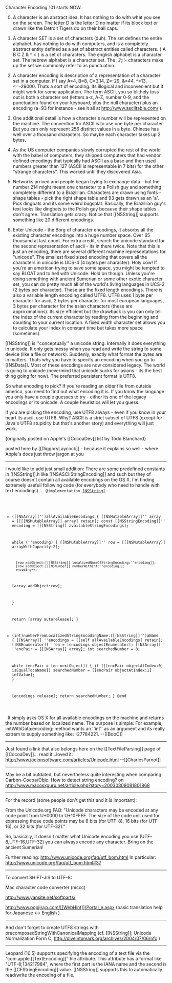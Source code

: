 Character Encoding 101 starts NOW.

0) A character is an abstract idea.  It has nothing to do with what you see on the screen.  The letter D is the letter D no matter if its block text or drawn like the Detroit Tigers do on their ball caps.

1) A character SET is a set of characters (duh).  The set defines the entire alphabet, has nothing to do with computers, and is a completely abstract entity defined as a set of abstract entities called characters.  { A B C Z & ^ <  } is a set of characters.  The english alphabet is a character set.  The hebrew alphabet is a character set. The ,.?;:!- characters make up the set we commonly refer to as punctuation.

2) A character encoding is description of a representation of a character set in a computer.  If I say A=4, B=8, C=3.14, Z=-29, &=44, ^=13, <=-29000.  Thats a sort of encoding.  Its illogical and inconvenient but it might work for some application.  The term ASCII, you so blithely toss out is both a character set (letters a-z, A-Z, number 0-9, and the punctuation found on your keyboard, plus the null character) plus an encoding (a=93 for instance - see it all at http://www.asciitable.com/ ).

3) One additional detail is how a character's number will be represented on the machine.  The convention for ASCII is to use one byte per character.  But you can only represent 256 distinct values in a byte.  Chinese has well over a thousand characters.  So maybe each character takes up 2 bytes.

4) As the US computer companies slowly corrupted the rest of the world with the babel of computers, they shipped computers that had vendor defined encodings that typically had ASCII as a base and then used numbers greater than 127 (ASCII is representable in 7 bits) for the other "strange characters".  This worked until they discovered Asia.

5) Networks arrived and people began trying to exchange data - but the number 214 might meant one character to a Polish guy and something completely different to a Brazillian.  Characters are drawn using fonts - shape tables - pick the right shape table and 93 gets drawn as an 'a'.  Pick dingbats and its some weird bugsplat.  Basically, the Brazillian guy's text looks like dingbats to the Polish guy because their shape tables don't agree.  Translation gets crazy.  Notice that [[NSString]] supports something like 20 different encodings.

6) Enter Unicode - the Borg of character encodings, it absorbs all the existing character encodings into a huge number space.  Over 65 thousand at last count.  For extra credit, search the unicode standard for the second representation of ascii - its in there twice.  Note that this is just an encoding, there are several different machine representations for "unicode".  The smallest fixed sized encoding that covers all the characters in unicode is UCS-4 (4 bytes per character).  Holy cow!  If you're an american trying to save some space, you might be tempted to say BLOAT and to hell with Unicode.  Hold on though.  Unless you're doing something with ancient Sumerian or some other exotic character set, you can do pretty much all of the world's living languages in UCS-2 (2 bytes per character). These are the fixed length encodings.  There is also a variable length encoding called UTF8.  UTF8 uses 1 byte per character for ascii, 2 bytes per character for most european languages, 3 bytes per character for the asian characters (these are approximations).  Its size efficient but the drawback is you can only tell the index of the current character by reading from the beginning and counting to your current location.  A fixed width character set allows you to calculate your index in constant time but takes more space (sometimes).

[[NSString]] is ''conceptually'' a unicode string.  Internally it does everything in unicode.  It only gets messy when you read and write the string to some device (like a file or network).  Suddenly, exactly what format the bytes are in matters.  Thats why you have to specify an encoding when you go to [[NSData]].  Most of these encodings are now considered legacy.  The world is going to unicode (nevermind that unicode sucks for asians - its the best thing going for now).  The preferred persistent format is UTF8.

So what encoding to pick?  If you're reading an older file from outside america, you need to find out what encoding it is.  If you know the language you only have a couple guesses to try - either its one of the legacy encodings or its unicode.  A couple heuristics will let you guess.

If you are picking the encoding, use UTF8 always - even if you know in your heart its ascii, use UTF8.  Why?  ASCII is a strict subset of UTF8 (except for Java's UTF8 stupidity but that's another story) and everything will just work.

{originally posted on Apple's [[CocoaDev]] list by Todd Blanchard}

posted here by [[DiggoryLaycock]] - because it explains so well - where Apple's docs just throw jargon at you

----
I would like to add just small addition:
There are some predefined constants in [[NSString]].h like [[NSASCIIStringEncoding]] and such but they of course doesn't contain all available encodings on the OS X. I'm finding extremely usefull following code (for everybody who need to handle with text encodings)...
 <code>
@implementation [[NSString]](_encodings_)
- ([[NSArray]]'')allAvailableEncodings
{
    [[NSMutableArray]]''     array = [[[[NSMutableArray]] array] retain];
    const [[NSStringEncoding]]''     encoding = [[[NSString]] availableStringEncodings];

    while (''encoding) {
	[[NSMutableArray]]''	row = [[[NSMutableArray]] arrayWithCapacity:2];

        [row addObject:[[[NSString]] localizedNameOfStringEncoding:''encoding]];
        [row addObject:[[[NSNumber]] numberWithInt:''encoding]];
        encoding++;
	
	[array addObject:row];

    }

    return [array autorelease];
}

- (int)numberFromLocalizedStringEncodingName:([[NSString]]'')aName
{
    [[NSArray]] ''encodings = [[self allAvailableEncodings] retain];
    [[NSEnumerator]] ''en = [encodings objectEnumerator];
    [[NSArray]] ''encPair = [[[NSArray]] array];
    int searchedNumber = 0;
    
    while (encPair = [en nextObject])
    {
	if ([[encPair objectAtIndex:0] isEqualTo:aName])
	    searchedNumber = [[encPair objectAtIndex:1] intValue];
    }

    [encodings release];
    return searchedNumber;
}
@end
 </code>
It simply asks OS X for all available encodings on the machine and returns the number based on localized name. The purpose is simple: For example, initWithData:encoding: method wants an ''int'' as an argument and its really extrem to supply something like: -27784221.
--[[BobC]]

----
Just found a link that also belongs here on the [[TextFileParsing]] page of [[CocoaDev]]... read it...loved it:
http://www.joelonsoftware.com/articles/Unicode.html --[[CharlesParnot]]

----
May be a bit outdated, but nevertheless quite interesting when comparing Carbon-Cocoa/Objc: How to detect string encoding? on http://www.macosxguru.net/article.php?story=20030808081801868 

----

For the record (some people don't get this and it is important):

From the Unicode.org FAQ: "Unicode characters may be encoded at any code point from U+0000 to U+10FFFF. The size of the code unit used for expressing those code points may be 8 bits (for UTF-8), 16 bits (for UTF-16), or 32 bits (for UTF-32)."

So, basically, it doesn't matter what Unicode encoding you use (UTF-8,UTF-16,UTF-32) you can always encode any character. Bring on the ancient Sumerian!

Further reading: http://www.unicode.org/faq/utf_bom.html
In particular: http://www.unicode.org/faq/utf_bom.html#37

----
To convert SHIFT-JIS  to UTF-8:  

Mac character code converter (mccc)

http://www.yansite.net/softparts/

http://www.popjisyo.com/[[WebHint]]/Portal_e.aspx  (basic translation help for Japanese <-> English )

----
And don't forget to create UTF8 strings with precomposedStringWithCanonicalMapping (cf. [[NSString]]; Unicode Normalization Form C, http://diveintomark.org/archives/2004/07/06/nfc )

----

Leopard (10.5) supports specifying the encoding of a text file via the "com.apple.[[TextEncoding]]" file attribute. This attribute has a format like "UTF-8;134217984", where the first part is the IANA name and the second is the [[CFStringEncoding]] value. [[NSString]] supports this to automatically read/write the encoding of a file.